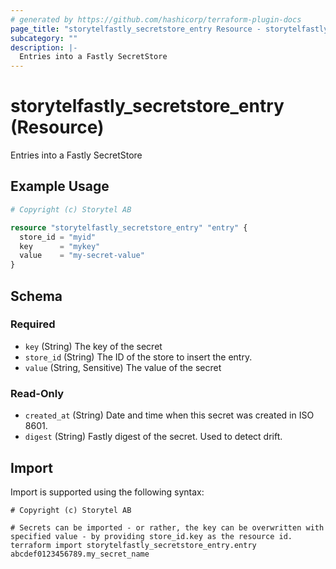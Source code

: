 ```yaml
---
# generated by https://github.com/hashicorp/terraform-plugin-docs
page_title: "storytelfastly_secretstore_entry Resource - storytelfastly"
subcategory: ""
description: |-
  Entries into a Fastly SecretStore
---
```


# storytelfastly_secretstore_entry (Resource)

Entries into a Fastly SecretStore

## Example Usage

```terraform
# Copyright (c) Storytel AB

resource "storytelfastly_secretstore_entry" "entry" {
  store_id = "myid"
  key      = "mykey"
  value    = "my-secret-value"
}
```

<!-- schema generated by tfplugindocs -->
## Schema

### Required

- `key` (String) The key of the secret
- `store_id` (String) The ID of the store to insert the entry.
- `value` (String, Sensitive) The value of the secret

### Read-Only

- `created_at` (String) Date and time  when this secret was created in ISO 8601.
- `digest` (String) Fastly digest of the secret. Used to detect drift.

## Import

Import is supported using the following syntax:

```shell
# Copyright (c) Storytel AB

# Secrets can be imported - or rather, the key can be overwritten with specified value - by providing store_id.key as the resource id.
terraform import storytelfastly_secretstore_entry.entry abcdef0123456789.my_secret_name
```
